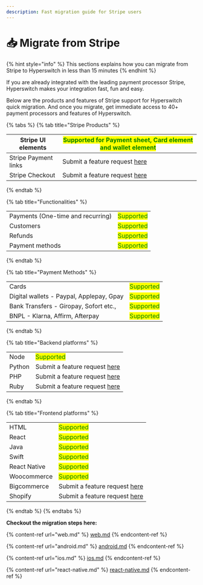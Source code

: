 ```yaml
---
description: Fast migration guide for Stripe users
---
```


# 📥 Migrate from Stripe

{% hint style="info" %}
This sections explains how you can migrate from Stripe to Hyperswitch in less than 15 minutes
{% endhint %}

If you are already integrated with the leading payment processor Stripe, Hyperswitch makes your integration fast, fun and easy.

Below are the products and features of Stripe support for Hyperswitch quick migration. And once you migrate, get immediate access to 40+ payment processors and features of Hyperswitch.

{% tabs %}
{% tab title="Stripe Products" %}


| Stripe UI elements   | <mark style="color:green;">Supported for Payment sheet, Card element and wallet element</mark>                         |
| -------------------- | ---------------------------------------------------------------------------------------------------------------------- |
| Stripe Payment links | Submit a feature request [here](https://github.com/hyperswitchpay/hyperswitch/discussions/new?category=ideas-feature-requests) |
| Stripe Checkout      | Submit a feature request [here](https://github.com/hyperswitchpay/hyperswitch/discussions/new?category=ideas-feature-requests) |
{% endtab %}

{% tab title="Functionalities" %}


|                                   |                                             |
| --------------------------------- | ------------------------------------------- |
| Payments (One-time and recurring) | <mark style="color:green;">Supported</mark> |
| Customers                         | <mark style="color:green;">Supported</mark> |
| Refunds                           | <mark style="color:green;">Supported</mark> |
| Payment methods                   | <mark style="color:green;">Supported</mark> |
{% endtab %}

{% tab title="Payment Methods" %}


|                                          |                                             |
| ---------------------------------------- | ------------------------------------------- |
| Cards                                    | <mark style="color:green;">Supported</mark> |
| Digital wallets - Paypal, Applepay, Gpay | <mark style="color:green;">Supported</mark> |
| Bank Transfers - Giropay, Sofort etc.,   | <mark style="color:green;">Supported</mark> |
| BNPL - Klarna, Affirm, Afterpay          | <mark style="color:green;">Supported</mark> |
{% endtab %}

{% tab title="Backend platforms" %}


|        |                                                                                                                        |
| ------ | ---------------------------------------------------------------------------------------------------------------------- |
| Node   | <mark style="color:green;">Supported</mark>                                                                            |
| Python | Submit a feature request [here](https://github.com/hyperswitchpay/hyperswitch/discussions/new?category=ideas-feature-requests) |
| PHP    | Submit a feature request [here](https://github.com/hyperswitchpay/hyperswitch/discussions/new?category=ideas-feature-requests) |
| Ruby   | Submit a feature request [here](https://github.com/hyperswitchpay/hyperswitch/discussions/new?category=ideas-feature-requests) |
{% endtab %}

{% tab title="Frontend platforms" %}


|              |                                                                                                                        |
| ------------ | ---------------------------------------------------------------------------------------------------------------------- |
| HTML         | <mark style="color:green;">Supported</mark>                                                                            |
| React        | <mark style="color:green;">Supported</mark>                                                                            |
| Java         | <mark style="color:green;">Supported</mark>                                                                            |
| Swift        | <mark style="color:green;">Supported</mark>                                                                            |
| React Native | <mark style="color:green;">Supported</mark>                                                                            |
| Woocommerce  | <mark style="color:green;">Supported</mark>                                                                            |
| Bigcommerce  | Submit a feature request [here](https://github.com/hyperswitchpay/hyperswitch/discussions/new?category=ideas-feature-requests) |
| Shopify      | Submit a feature request [here](https://github.com/hyperswitchpay/hyperswitch/discussions/new?category=ideas-feature-requests) |
{% endtab %}
{% endtabs %}

**Checkout the migration steps here:**

{% content-ref url="web.md" %}
[web.md](web.md)
{% endcontent-ref %}

{% content-ref url="android.md" %}
[android.md](android.md)
{% endcontent-ref %}

{% content-ref url="ios.md" %}
[ios.md](ios.md)
{% endcontent-ref %}

{% content-ref url="react-native.md" %}
[react-native.md](react-native.md)
{% endcontent-ref %}


